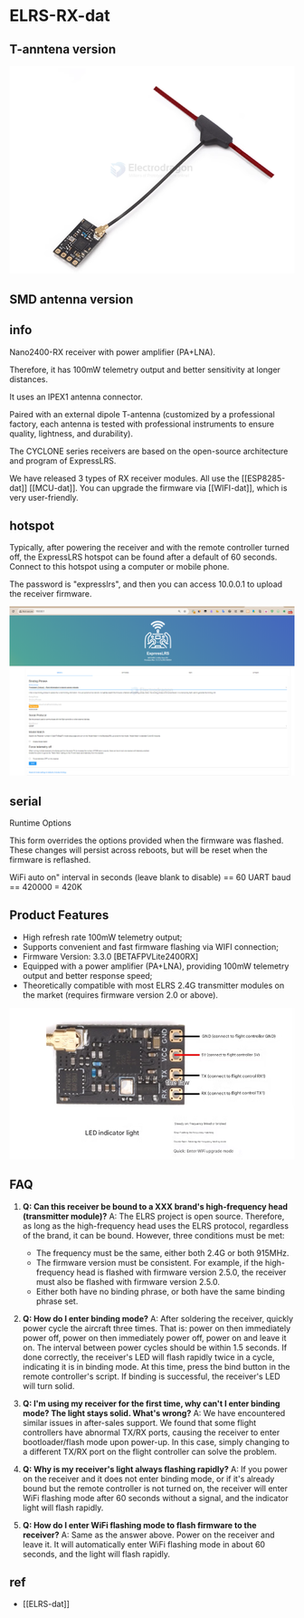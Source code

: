 
# ELRS-RX-dat


## T-anntena version 

![](2025-04-25-16-52-56.png)

## SMD antenna version 

## info 

Nano2400-RX receiver with power amplifier (PA+LNA).

Therefore, it has 100mW telemetry output and better sensitivity at longer distances.

It uses an IPEX1 antenna connector.

Paired with an external dipole T-antenna (customized by a professional factory, each antenna is tested with professional instruments to ensure quality, lightness, and durability).

The CYCLONE series receivers are based on the open-source architecture and program of ExpressLRS.

We have released 3 types of RX receiver modules. All use the [[ESP8285-dat]] [[MCU-dat]]. You can upgrade the firmware via [[WIFI-dat]], which is very user-friendly.

## hotspot 

Typically, after powering the receiver and with the remote controller turned off, the ExpressLRS hotspot can be found after a default of 60 seconds. Connect to this hotspot using a computer or mobile phone.

The password is "expresslrs", and then you can access 10.0.0.1 to upload the receiver firmware.

![](2025-05-08-18-22-08.png)

## serial 

Runtime Options

This form overrides the options provided when the firmware was flashed. These changes will persist across reboots, but will be reset when the firmware is reflashed.

WiFi auto on" interval in seconds (leave blank to disable) == 60
UART baud == 420000 = 420K


## Product Features

-   High refresh rate 100mW telemetry output;
-   Supports convenient and fast firmware flashing via WIFI connection;
-   Firmware Version: 3.3.0 [BETAFPVLite2400RX]
-   Equipped with a power amplifier (PA+LNA), providing 100mW telemetry output and better response speed;
-   Theoretically compatible with most ELRS 2.4G transmitter modules on the market (requires firmware version 2.0 or above).

![](2025-04-25-16-55-05.png)


## FAQ

1.  **Q: Can this receiver be bound to a XXX brand's high-frequency head (transmitter module)?**
    A: The ELRS project is open source. Therefore, as long as the high-frequency head uses the ELRS protocol, regardless of the brand, it can be bound. However, three conditions must be met:
    *   The frequency must be the same, either both 2.4G or both 915MHz.
    *   The firmware version must be consistent. For example, if the high-frequency head is flashed with firmware version 2.5.0, the receiver must also be flashed with firmware version 2.5.0.
    *   Either both have no binding phrase, or both have the same binding phrase set.

2.  **Q: How do I enter binding mode?**
    A: After soldering the receiver, quickly power cycle the aircraft three times. That is: power on then immediately power off, power on then immediately power off, power on and leave it on. The interval between power cycles should be within 1.5 seconds. If done correctly, the receiver's LED will flash rapidly twice in a cycle, indicating it is in binding mode. At this time, press the bind button in the remote controller's script. If binding is successful, the receiver's LED will turn solid.

3.  **Q: I'm using my receiver for the first time, why can't I enter binding mode? The light stays solid. What's wrong?**
    A: We have encountered similar issues in after-sales support. We found that some flight controllers have abnormal TX/RX ports, causing the receiver to enter bootloader/flash mode upon power-up. In this case, simply changing to a different TX/RX port on the flight controller can solve the problem.

4.  **Q: Why is my receiver's light always flashing rapidly?**
    A: If you power on the receiver and it does not enter binding mode, or if it's already bound but the remote controller is not turned on, the receiver will enter WiFi flashing mode after 60 seconds without a signal, and the indicator light will flash rapidly.

5.  **Q: How do I enter WiFi flashing mode to flash firmware to the receiver?**
    A: Same as the answer above. Power on the receiver and leave it. It will automatically enter WiFi flashing mode in about 60 seconds, and the light will flash rapidly.


## ref 

- [[ELRS-dat]]